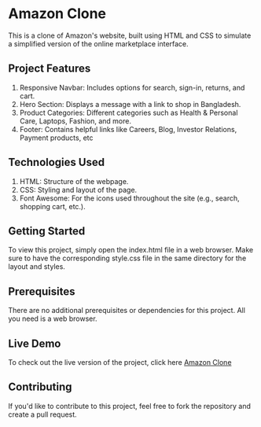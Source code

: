 # Amazon Clone
This is a clone of Amazon's website, built using HTML and CSS to simulate a simplified version of the online marketplace interface.

## Project Features
1. Responsive Navbar: Includes options for search, sign-in, returns, and cart.
2. Hero Section: Displays a message with a link to shop in Bangladesh.
3. Product Categories: Different categories such as Health & Personal Care, Laptops, Fashion, and more.
4. Footer: Contains helpful links like Careers, Blog, Investor Relations, Payment products, etc

## Technologies Used
1. HTML: Structure of the webpage.
2. CSS: Styling and layout of the page.
3. Font Awesome: For the icons used throughout the site (e.g., search, shopping cart, etc.).

## Getting Started
To view this project, simply open the index.html file in a web browser. Make sure to have the corresponding style.css file in the same directory for the layout and styles.


## Prerequisites
There are no additional prerequisites or dependencies for this project. All you need is a web browser.

## Live Demo
To check out the live version of the project, click here  [Amazon Clone](https://icy-cliff-075050c10.5.azurestaticapps.net/)

## Contributing
If you'd like to contribute to this project, feel free to fork the repository and create a pull request.
